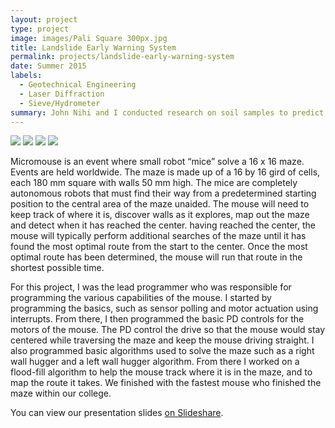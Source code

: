```yaml
---
layout: project
type: project
image: images/Pali Square 300px.jpg
title: Landslide Early Warning System
permalink: projects/landslide-early-warning-system
date: Summer 2015
labels:
  - Geotechnical Engineering
  - Laser Diffraction
  - Sieve/Hydrometer
summary: John Nihi and I conducted research on soil samples to predict how the stability of the slopes from which they were drawn would be affected by saturation during rainfall events. We won a first place prize at the 2015 Indigenous Knowledge in Engineering (IKE) Symposium.
---
```


<div class="ui small rounded images">
  <img class="ui image" src="../images/micromouse-robot.png">
  <img class="ui image" src="../images/micromouse-robot-2.jpg">
  <img class="ui image" src="../images/micromouse.jpg">
  <img class="ui image" src="../images/micromouse-circuit.png">
</div>

Micromouse is an event where small robot “mice” solve a 16 x 16 maze.  Events are held worldwide.  The maze is made up of a 16 by 16 gird of cells, each 180 mm square with walls 50 mm high.  The mice are completely autonomous robots that must find their way from a predetermined starting position to the central area of the maze unaided.  The mouse will need to keep track of where it is, discover walls as it explores, map out the maze and detect when it has reached the center.  having reached the center, the mouse will typically perform additional searches of the maze until it has found the most optimal route from the start to the center.  Once the most optimal route has been determined, the mouse will run that route in the shortest possible time.

For this project, I was the lead programmer who was responsible for programming the various capabilities of the mouse.  I started by programming the basics, such as sensor polling and motor actuation using interrupts.  From there, I then programmed the basic PD controls for the motors of the mouse.  The PD control the drive so that the mouse would stay centered while traversing the maze and keep the mouse driving straight.  I also programmed basic algorithms used to solve the maze such as a right wall hugger and a left wall hugger algorithm.  From there I worked on a flood-fill algorithm to help the mouse track where it is in the maze, and to map the route it takes.  We finished with the fastest mouse who finished the maze within our college.

You can view our presentation slides [on Slideshare](http://www.slideshare.net/wmmb/landslide-early-warning-system-john-nihi-wyatt-bartlett).



